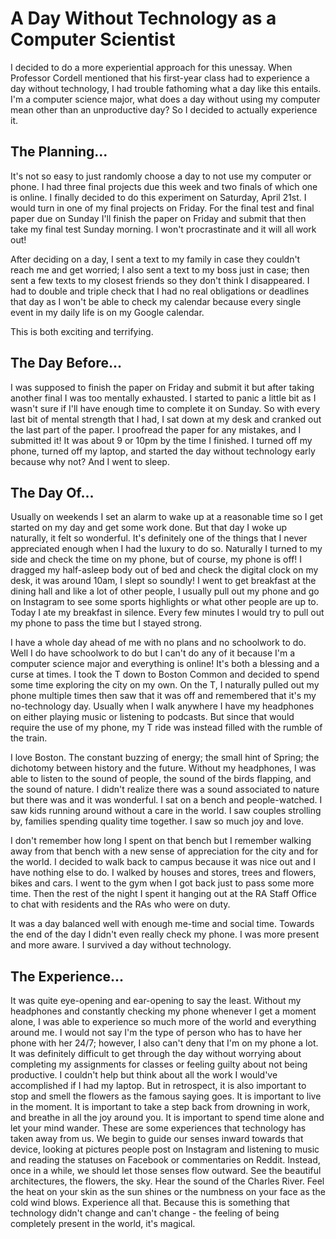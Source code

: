 # A Day Without Technology as a Computer Scientist

I decided to do a more experiential approach for this unessay. When Professor Cordell mentioned that his first-year class had to experience a day without technology, I had trouble fathoming what a day like this entails. I'm a computer science major, what does a day without using my computer mean other than an unproductive day? So I decided to actually experience it.

## The Planning...
It's not so easy to just randomly choose a day to not use my computer or phone. I had three final projects due this week and two finals of which one is online. I finally decided to do this experiment on Saturday, April 21st. I would turn in one of my final projects on Friday. For the final test and final paper due on Sunday I'll finish the paper on Friday and submit that then take my final test Sunday morning. I won't procrastinate and it will all work out!

After deciding on a day, I sent a text to my family in case they couldn't reach me and get worried; I also sent a text to my boss just in case; then sent a few texts to my closest friends so they don't think I disappeared. I had to double and triple check that I had no real obligations or deadlines that day as I won't be able to check my calendar because every single event in my daily life is on my Google calendar.

This is both exciting and terrifying.

## The Day Before...
I was supposed to finish the paper on Friday and submit it but after taking another final I was too mentally exhausted. I started to panic a little bit as I wasn't sure if I'll have enough time to complete it on Sunday. So with every last bit of mental strength that I had, I sat down at my desk and cranked out the last part of the paper. I proofread the paper for any mistakes, and I submitted it! It was about 9 or 10pm by the time I finished. I turned off my phone, turned off my laptop, and started the day without technology early because why not? And I went to sleep.

## The Day Of...
Usually on weekends I set an alarm to wake up at a reasonable time so I get started on my day and get some work done. But that day I woke up naturally, it felt so wonderful. It's definitely one of the things that I never appreciated enough when I had the luxury to do so. Naturally I turned to my side and check the time on my phone, but of course, my phone is off! I dragged my half-asleep body out of bed and check the digital clock on my desk, it was around 10am, I slept so soundly! I went to get breakfast at the dining hall and like a lot of other people, I usually pull out my phone and go on Instagram to see some sports highlights or what other people are up to. Today I ate my breakfast in silence. Every few minutes I would try to pull out my phone to pass the time but I stayed strong.

I have a whole day ahead of me with no plans and no schoolwork to do. Well I do have schoolwork to do but I can't do any of it because I'm a computer science major and everything is online! It's both a blessing and a curse at times. I took the T down to Boston Common and decided to spend some time exploring the city on my own. On the T, I naturally pulled out my phone multiple times then saw that it was off and remembered that it's my no-technology day. Usually when I walk anywhere I have my headphones on either playing music or listening to podcasts. But since that would require the use of my phone, my T ride was instead filled with the rumble of the train.

I love Boston. The constant buzzing of energy; the small hint of Spring; the dichotomy between history and the future. Without my headphones, I was able to listen to the sound of people, the sound of the birds flapping, and the sound of nature. I didn't realize there was a sound associated to nature but there was and it was wonderful. I sat on a bench and people-watched. I saw kids running around without a care in the world. I saw couples strolling by, families spending quality time together. I saw so much joy and love.

I don't remember how long I spent on that bench but I remember walking away from that bench with a new sense of appreciation for the city and for the world. I decided to walk back to campus because it was nice out and I have nothing else to do. I walked by houses and stores, trees and flowers, bikes and cars. I went to the gym when I got back just to pass some more time. Then the rest of the night I spent it hanging out at the RA Staff Office to chat with residents and the RAs who were on duty.

It was a day balanced well with enough me-time and social time. Towards the end of the day I didn't even really check my phone. I was more present and more aware. I survived a day without technology.

## The Experience...
It was quite eye-opening and ear-opening to say the least. Without my headphones and constantly checking my phone whenever I get a moment alone, I was able to experience so much more of the world and everything around me. I would not say I'm the type of person who has to have her phone with her 24/7; however, I also can't deny that I'm on my phone a lot. It was definitely difficult to get through the day without worrying about completing my assignments for classes or feeling guilty about not being productive. I couldn't help but think about all the work I would've accomplished if I had my laptop. But in retrospect, it is also important to stop and smell the flowers as the famous saying goes. It is important to live in the moment. It is important to take a step back from drowning in work, and breathe in all the joy around you. It is important to spend time alone and let your mind wander. These are some experiences that technology has taken away from us. We begin to guide our senses inward towards that device, looking at pictures people post on Instagram and listening to music and reading the statuses on Facebook or commentaries on Reddit. Instead, once in a while, we should let those senses flow outward. See the beautiful architectures, the flowers, the sky. Hear the sound of the Charles River. Feel the heat on your skin as the sun shines or the numbness on your face as the cold wind blows. Experience all that. Because this is something that technology didn't change and can't change - the feeling of being completely present in the world, it's magical.
